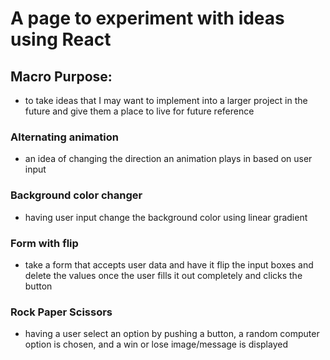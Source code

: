 # A page to experiment with ideas using React

## Macro Purpose:
* to take ideas that I may want to implement into a larger project in the future and give them a place to live for future reference

### Alternating animation
* an idea of changing the direction an animation plays in based on user input

### Background color changer
* having user input change the background color using linear gradient

### Form with flip
* take a form that accepts user data and have it flip the input boxes and delete the values once the user fills it out completely and clicks the button

### Rock Paper Scissors
* having a user select an option by pushing a button, a random computer option is chosen, and a win or lose image/message is displayed
